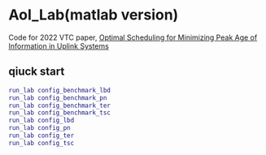 # AoI_Lab(matlab version)

Code for 2022 VTC paper, [Optimal Scheduling for Minimizing Peak Age of Information in Uplink Systems](https://ieeexplore.ieee.org/abstract/document/10012764)

## qiuck start

```matlab
run_lab config_benchmark_lbd
run_lab config_benchmark_pn
run_lab config_benchmark_ter
run_lab config_benchmark_tsc
run_lab config_lbd
run_lab config_pn
run_lab config_ter
run_lab config_tsc
```

